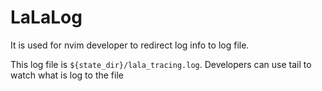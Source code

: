 # LaLaLog

It is used for nvim developer to redirect log info to log file.

This log file is `${state_dir}/lala_tracing.log`. Developers can use tail to watch what is log to the file
